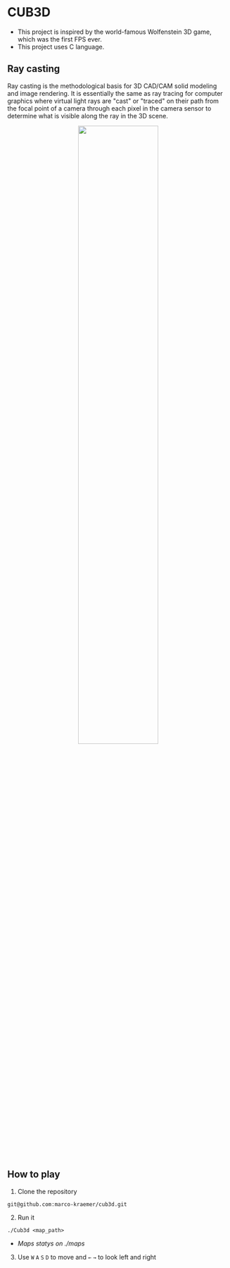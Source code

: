 # CUB3D

* This project is inspired by the world-famous Wolfenstein 3D game, which was the first FPS ever.
* This project uses C language.

## Ray casting
Ray casting is the methodological basis for 3D CAD/CAM solid modeling and image rendering. It is essentially the same as ray tracing for computer graphics where virtual light rays are "cast" or "traced" on their path from the focal point of a camera through each pixel in the camera sensor to determine what is visible along the ray in the 3D scene.
<p align="center">
  <img src="https://permadi.com/tutorial/raycast/images/figure1.gif" width="60%" />
</p>

## How to play
1. Clone the repository
```
git@github.com:marco-kraemer/cub3d.git
```

2. Run it
```
./Cub3d <map_path>
```
* *Maps statys on ./maps*

3. Use ``W`` ``A`` ``S`` ``D`` to move and ``←`` ``→`` to look left and right
